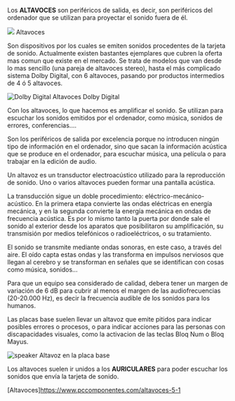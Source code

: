 Los **ALTAVOCES** son periféricos de salida, es decir, son periféricos del ordenador que se utilizan para proyectar el sonido fuera de él.


![](https://vanessaramon.files.wordpress.com/2014/05/altavoces.jpg)
Altavoces

















Son dispositivos por los cuales se emiten sonidos procedentes de la tarjeta de sonido. 
Actualmente existen bastantes ejemplares que cubren la oferta mas comun que existe en el mercado. Se trata de modelos que van desde lo mas sencillo (una pareja de altavoces stereo),
hasta el más complicado sistema Dolby Digital, con 6 altavoces, pasando por productos intermedios de 4 ó 5 altavoces.





![Dolby Digital](https://www.islabit.com/wp-content/imagenes/Logitech-Surround-Sound-Speakers-Z506.jpg)
Altavoces Dolby Digital













Con los altavoces, lo que hacemos es amplificar el sonido. Se utilizan para escuchar los sonidos emitidos por el ordenador, como música, sonidos de errores, conferencias....

Son los periféricos de salida por excelencia porque no introducen ningún tipo de información en el ordenador, sino que sacan la información acústica que se produce en el ordenador, para escuchar música, una película o para trabajar en la edición de audio.

Un altavoz  es un transductor electroacústico utilizado para la reproducción de sonido. Uno o varios altavoces pueden formar una pantalla acústica.

La transducción sigue un doble procedimiento: eléctrico-mecánico-acústico. En la primera etapa convierte las ondas eléctricas en energía mecánica, y en la segunda convierte la energía mecánica en ondas de frecuencia acústica. Es por lo mismo tanto la puerta por donde sale el sonido al exterior desde los aparatos que posibilitaron su amplificación, su transmisión por medios telefónicos o radioeléctricos, o su tratamiento.

El sonido se transmite mediante ondas sonoras, en este caso, a través del aire. El oído capta estas ondas y las transforma en impulsos nerviosos que llegan al cerebro y se transforman en señales que se identifican con cosas como música, sonidos...






Para que un equipo sea considerado de calidad, debera tener un margen de variación de 6 dB para cubrir al menos el margen de las audiofrecuencias (20-20.000 Hz), es decir la frecuencia audible de los sonidos para los humanos.

Las placas base suelen llevar un altavoz que emite pitidos para indicar posibles errores o procesos, o para indicar acciones para las personas con discapacidades visuales, como la activacion de las teclas Bloq Num o Bloq Mayus.





![speaker](https://http2.mlstatic.com/speaker-para-la-placa-base-D_NQ_NP_928533-MLM25711917403_062017-F.jpg)
Altavoz en la placa base













Los altavoces suelen ir unidos a los **AURICULARES** para poder escuchar los sonidos que envía la tarjeta de sonido.



[Altavoces]https://www.pccomponentes.com/altavoces-5-1


